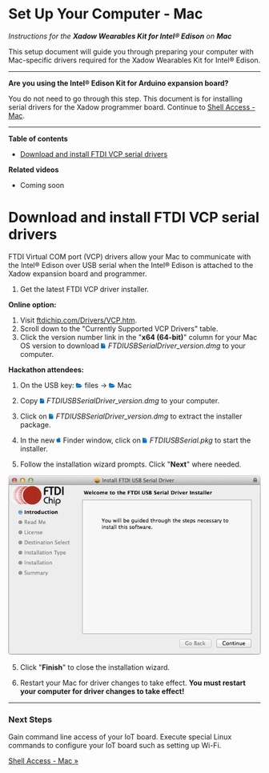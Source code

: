 # Set Up Your Computer - Mac

_Instructions for the **Xadow Wearables Kit for Intel® Edison** on **Mac**_

This setup document will guide you through preparing your computer with Mac-specific drivers required for the Xadow Wearables Kit for Intel® Edison.

---

**Are you using the Intel® Edison Kit for Arduino expansion board?**

You do not need to go through this step. This document is for installing serial drivers for the Xadow programmer board. Continue to [Shell Access - Mac](/shell_access/mac/serial_connection.md).

---

**Table of contents**

* [Download and install FTDI VCP serial drivers](#download-and-install-ftdi-vcp-serial-drivers)


**Related videos**

* Coming soon


# Download and install FTDI VCP serial drivers

FTDI Virtual COM port (VCP) drivers allow your Mac to communicate with the Intel® Edison over USB serial when the Intel® Edison is attached to the Xadow expansion board and programmer.

1. Get the latest FTDI VCP driver installer.

  **Online option:**

  1. Visit [ftdichip.com/Drivers/VCP.htm](http://ftdichip.com/Drivers/VCP.htm). 
  2. Scroll down to the "Currently Supported VCP Drivers" table. 
  3. Click the version number link in the "**x64 (64-bit)**" column for your Mac OS version to download ![file icon](/icons/file_icon_blue.png) _FTDIUSBSerialDriver_version.dmg_ to your computer.
  
  **Hackathon attendees:**

  1. On the USB key: ![folder icon](/icons/folder_icon_blue.png) files → ![folder icon](/icons/folder_icon_blue.png) Mac
  2. Copy ![file icon](/icons/file_icon_blue.png) _FTDIUSBSerialDriver_version.dmg_ to your computer.

2. Click on ![file icon](/icons/file_icon_blue.png)  _FTDIUSBSerialDriver_version.dmg_ to extract the installer package.

3. In the new ![Mac icon](/icons/os_icon_mac.png) Finder window, click on ![file icon](/icons/file_icon_blue.png) _FTDIUSBSerial.pkg_ to start the installer.

4. Follow the installation wizard prompts. Click "**Next**" where needed.

  ![FTDI USB Serial Driver installation wizard](images/ftdi_drivers-installer_wizard.png)

5. Click "**Finish**" to close the installation wizard.

6. Restart your Mac for driver changes to take effect. **You must restart your computer for driver changes to take effect!**

---

### Next Steps

Gain command line access of your IoT board. Execute special Linux commands to configure your IoT board such as setting up Wi-Fi. 

[Shell Access - Mac »](/shell_access/mac/serial_connection.md)